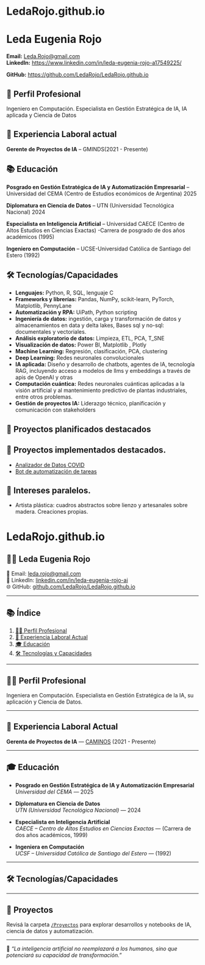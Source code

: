 # LedaRojo.github.io
# Leda Eugenia Rojo

**Email:** Leda.Rojo@gmail.com  
**LinkedIn:** https://www.linkedin.com/in/leda-eugenia-rojo-a17549225/

**GitHub:** https://github.com/LedaRojo/LedaRojo.github.io
## 🎯 Perfil Profesional
Ingeniero en Computación. Especialista en Gestión Estratégica de IA, IA aplicada y Ciencia de Datos

## 💼 Experiencia Laboral actual
**Gerente de Proyectos de IA** – GMINDS(2021 - Presente)  


## 📚 Educación
**Posgrado en Gestión Estratégica de IA y Automatización Empresarial** – Universidad del CEMA (Centro de Estudios económicos de Argentina) 2025

**Diplomatura en Ciencia de Datos** – UTN (Universidad Tecnológica Nacional) 2024

**Especialista en Inteligencia Artificial** – Universidad CAECE (Centro de Altos Estudios en Ciencias Exactas) -Carrera de posgrado de dos años académicos (1995)

**Ingeniero en Computación** – UCSE-Universidad Católica de Santiago del Estero (1992)

## 🛠️ Tecnologías/Capacidades
- **Lenguajes:** Python, R, SQL, lenguaje C
- **Frameworks y librerías:** Pandas, NumPy, scikit-learn, PyTorch, Matplotlib, PennyLane
- **Automatización y RPA:** UiPath, Python scripting
- **Ingeniería de datos:** ingestión, carga y transformación de datos y almacenamientos en data y delta lakes, Bases sql y no-sql: documentales y vectoriales.
- **Análisis exploratorio de datos:** Limpieza, ETL, PCA, T_SNE  
- **Visualización de datos:** Power BI, Matplotlib , Plotly
- **Machine Learning:** Regresión, clasificación, PCA, clustering  
- **Deep Learning:** Redes neuronales convolucionales  
- **IA aplicada:** Diseño y desarrollo de chatbots, agentes de IA, tecnología RAG, incluyendo acceso a modelos de llms y embeddings a través de apis de OpenAI y otras
- **Computación cuántica:** Redes neuronales cuánticas aplicadas a la visión artificial y al mantenimiento predictivo de plantas industriales, entre otros problemas.
- **Gestión de proyectos IA:** Liderazgo técnico, planificación y comunicación con stakeholders  




## 🧠 Proyectos planificados destacados


## 🧠 Proyectos implementados destacados.
- [Analizador de Datos COVID](https://github.com/juanperez/covid-analytics)
- [Bot de automatización de tareas](https://github.com/juanperez/bot-tareas)




## 🧠 Intereses paralelos.
- Artista plástica: cuadros abstractos sobre lienzo y artesanales sobre madera. Creaciones propias.

  
# LedaRojo.github.io

## 👩‍💻 Leda Eugenia Rojo

📧 Email: [leda.rojo@gmail.com](mailto:leda.rojo@gmail.com)  
🔗 LinkedIn: [linkedin.com/in/leda-eugenia-rojo-ai](https://www.linkedin.com/in/leda-eugenia-rojo-ai-1b51992/)  
🌐 GitHub: [github.com/LedaRojo/LedaRojo.github.io](https://github.com/LedaRojo/LedaRojo.github.io)

---

## 📚 Índice

1. [👩‍💼 Perfil Profesional](#-perfil-profesional)
2. [💼 Experiencia Laboral Actual](#-experiencia-laboral-actual)
3. [🎓 Educación](#-educación)
4. [🛠️ Tecnologías y Capacidades](#-tecnologíascapacidades)

---

## 👩‍💼 Perfil Profesional

Ingeniera en Computación. Especialista en Gestión Estratégica de la IA, su aplicación y Ciencia de Datos.

---

## 💼 Experiencia Laboral Actual

**Gerenta de Proyectos de IA** — [CAMINOS](https://caminos.ai) (2021 - Presente)

---

## 🎓 Educación

- **Posgrado en Gestión Estratégica de IA y Automatización Empresarial**  
  *Universidad del CEMA* — 2025

- **Diplomatura en Ciencia de Datos**  
  *UTN (Universidad Tecnológica Nacional)* — 2024

- **Especialista en Inteligencia Artificial**  
  *CAECE – Centro de Altos Estudios en Ciencias Exactas* — (Carrera de dos años académicos, 1999)

- **Ingeniera en Computación**  
  *UCSF – Universidad Católica de Santiago del Estero* — (1992)

---

## 🛠️ Tecnologías/Capacidades


---

## 📂 Proyectos

Revisá la carpeta [`/Proyectos`](./Proyectos) para explorar desarrollos y notebooks de IA, ciencia de datos y automatización.

---

🧠 *“La inteligencia artificial no reemplazará a los humanos, sino que potenciará su capacidad de transformación.”*
